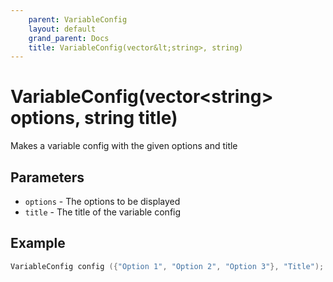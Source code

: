 ```yaml
---
    parent: VariableConfig
    layout: default
    grand_parent: Docs
    title: VariableConfig(vector&lt;string>, string)
---
```

# VariableConfig(vector&lt;string> options, string title)
Makes a variable config with the given options and title

## Parameters
- `options` - The options to be displayed
- `title` - The title of the variable config

## Example
```cpp
VariableConfig config ({"Option 1", "Option 2", "Option 3"}, "Title");
```
